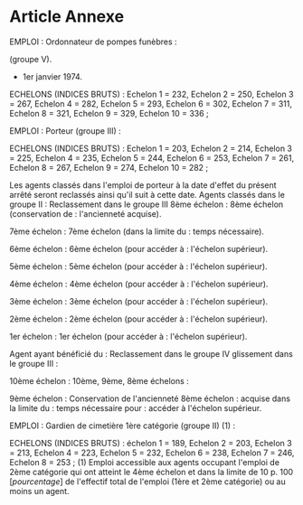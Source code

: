 # Article Annexe

EMPLOI : Ordonnateur de pompes funèbres :

(groupe V).

- 1er janvier 1974.

ECHELONS (INDICES BRUTS) : Echelon 1 = 232, Echelon 2 = 250,    Echelon 3 = 267, Echelon 4 = 282, Echelon 5 = 293,    Echelon 6 = 302, Echelon 7 = 311, Echelon 8 = 321,    Echelon 9 = 329, Echelon 10 = 336 ;

EMPLOI : Porteur (groupe III) :

ECHELONS (INDICES BRUTS) : Echelon 1 = 203, Echelon 2 = 214,    Echelon 3 = 225, Echelon 4 = 235, Echelon 5 = 244,    Echelon 6 = 253, Echelon 7 = 261, Echelon 8 = 267,    Echelon 9 = 274, Echelon 10 = 282 ;

Les agents classés dans l'emploi de porteur à la date d'effet du présent arrêté seront reclassés ainsi qu'il suit à cette date. Agents classés dans le groupe II : Reclassement dans le groupe III    8ème échelon                  : 8ème échelon (conservation de                                  :   l'ancienneté acquise).

7ème échelon                  : 7ème échelon (dans la limite du                                  :   temps nécessaire).

6ème échelon                  : 6ème échelon (pour accéder à                                  :   l'échelon supérieur).

5ème échelon                  : 5ème échelon (pour accéder à                                  :   l'échelon supérieur).

4ème échelon                  : 4ème échelon (pour accéder à                                  :   l'échelon supérieur).

3ème échelon                  : 3ème échelon (pour accéder à                                  :   l'échelon supérieur).

2ème échelon                  : 2ème échelon (pour accéder à                                  :   l'échelon supérieur).

1er échelon                   : 1er échelon (pour accéder à                                  :   l'échelon supérieur).

Agent ayant bénéficié du   : Reclassement dans le groupe IV glissement dans le groupe III :

10ème échelon              : 10ème, 9ème, 8ème échelons :

9ème échelon              :   Conservation de l'ancienneté     8ème échelon              :   acquise dans la limite du                               :   temps nécessaire pour                               :   accéder à l'échelon supérieur.

EMPLOI : Gardien de cimetière 1ère catégorie    (groupe II) (1) :

ECHELONS (INDICES BRUTS) : échelon 1 = 189, Echelon 2 = 203,    Echelon 3 = 213, Echelon 4 = 223, Echelon 5 = 232,    Echelon 6 = 238, Echelon 7 = 246, Echelon 8 = 253 ;    (1) Emploi accessible aux agents occupant l'emploi de 2ème catégorie qui ont atteint le 4ème échelon et dans la limite de 10 p. 100 [*pourcentage*] de l'effectif total de l'emploi (1ère et 2ème catégorie) ou au moins un agent.
